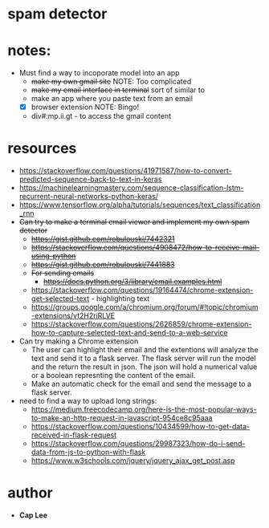 # spam detector
# notes:
- Must find a way to incoporate model into an app
  - ~~make my own gmail site~~ NOTE: Too complicated
  - ~~make my email interface in terminal~~ sort of similar to 
  - make an app where you paste text from an email
  - [X] browser extension NOTE: Bingo!
  - div#:mp.ii.gt - to access the gmail content

# resources
- https://stackoverflow.com/questions/41971587/how-to-convert-predicted-sequence-back-to-text-in-keras
- https://machinelearningmastery.com/sequence-classification-lstm-recurrent-neural-networks-python-keras/
- https://www.tensorflow.org/alpha/tutorials/sequences/text_classification_rnn
- ~~Can try to make a terminal email viewer and implement my own spam detector~~
  - ~~https://gist.github.com/robulouski/7442321~~
  - ~~https://stackoverflow.com/questions/4908472/how-to-receive-mail-using-python~~
  - ~~https://gist.github.com/robulouski/7441883~~
  - ~~For sending emails~~
  	- ~~https://docs.python.org/3/library/email.examples.html~~
  - https://stackoverflow.com/questions/19164474/chrome-extension-get-selected-text -  highlighting text
  - https://groups.google.com/a/chromium.org/forum/#!topic/chromium-extensions/vt2H2riRLVE
  - https://stackoverflow.com/questions/2626859/chrome-extension-how-to-capture-selected-text-and-send-to-a-web-service
- Can try making a Chrome extension
	- The user can highlight their email and the extentions will analyze the text and send it to a flask server. The flask server will run the model and the return the result in json. The json will hold a numerical value or a boolean represnting the content of the email.
	- Make an automatic check for the email and send the message to a flask server.
- need to find a way to upload long strings:
  - https://medium.freecodecamp.org/here-is-the-most-popular-ways-to-make-an-http-request-in-javascript-954ce8c95aaa
  - https://stackoverflow.com/questions/10434599/how-to-get-data-received-in-flask-request
  - https://stackoverflow.com/questions/29987323/how-do-i-send-data-from-js-to-python-with-flask
  - https://www.w3schools.com/jquery/jquery_ajax_get_post.asp
# author
- **Cap Lee**
